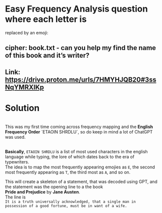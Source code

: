 # Easy Frequency Analysis question where each letter is
replaced by an emoji:
## cipher: book.txt - can you help my find the name of this book and it’s writer?
## Link: https://drive.proton.me/urls/7HMYHJQB20#3ssNqYMRXlKp

# Solution
<br>
This was my first time coming across frequency mapping and the <b>English Frequency Order</b> `ETAOIN SHRDLU`, so do keep in mind a lot of ChatGPT was used. 
<br><br>

**Basically**, `ETAOIN SHRDLU`  is a list of most used characters in the english language while typing, the lore of which dates back to the era of typewriters. 
<br>
The idea is to map the most frequently appearing emojies as `E`, the second most frequently appearing as `T`, the third most as `A`, and so on.

This will create a skeleton of a statement, that was decoded using GPT, and the statement was the opening line to a the book <br>
**Pride and Prejudice**  by **Jane Austen**.
<br>
The line is <br>
`It is a truth universally acknowledged, that a single man in possession of a good fortune, must be in want of a wife.`
